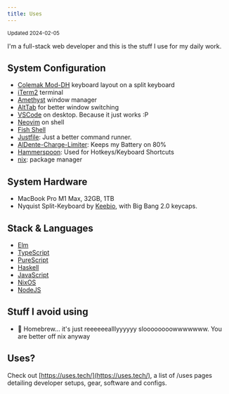 ```yaml
---
title: Uses
---
```


<small>Updated 2024-02-05</small>

I'm a full-stack web developer and this is the stuff I use for my  daily work.

## System Configuration

- [Colemak Mod-DH](https://colemakmods.github.io/mod-dh/) keyboard layout on a split keyboard
- [iTerm2](https://iterm2.com) terminal
- [Amethyst](https://github.com/ianyh/Amethyst) window manager
- [AltTab](https://github.com/lwouis/alt-tab-macos) for better window switching
- [VSCode](https://code.visualstudio.com/) on desktop. Because it just works :P
- [Neovim](https://neovim.io/) on shell
- [Fish Shell](https://fishshell.com/)
- [Justfile](https://github.com/casey/just): Just a better command runner.
- [AlDente-Charge-Limiter](https://github.com/AppHouseKitchen/AlDente-Charge-Limiter): Keeps my Battery on 80%
- [Hammerspoon](https://github.com/Hammerspoon/hammerspoon): Used for Hotkeys/Keyboard Shortcuts
- [nix](https://nixos.org): package manager

## System Hardware

- MacBook Pro M1 Max, 32GB, 1TB
- Nyquist Split-Keyboard by [Keebio](https://keeb.io/collections/nyquist-keyboard-collection), with Big Bang 2.0 keycaps.

## Stack & Languages

- [Elm](https://elm-lang.org/)
- [TypeScript](https://www.typescriptlang.org/)
- [PureScript](https://www.purescript.org/)
- [Haskell](https://www.haskell.org/)
- [JavaScript](https://developer.mozilla.org/en-US/docs/Web/JavaScript)
- [NixOS](https://nixos.org/)
- [NodeJS](https://nodejs.org/en/)


## Stuff I avoid using

- 🚫 Homebrew... it's just reeeeeealllyyyyyy sloooooooowwwwwww. You are better off nix anyway

## Uses?

Check out [https://uses.tech/](https://uses.tech/), a list of /uses pages detailing developer setups, gear, software and configs.
